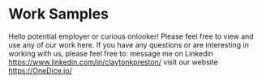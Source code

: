 # Work Samples
Hello potential employer or curious onlooker! Please feel free to view and use any of our work here. 
If you have any questions or are interesting in working with us, please feel free to:
message me on Linkedin https://www.linkedin.com/in/claytonkpreston/
visit our website https://OneDice.io/
